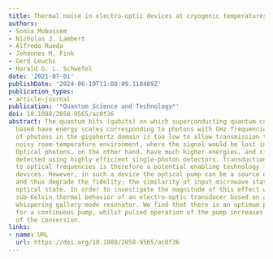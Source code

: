 ```yaml
---
title: Thermal noise in electro-optic devices at cryogenic temperatures
authors:
- Sonia Mobassem
- Nicholas J. Lambert
- Alfredo Rueda
- Johannes M. Fink
- Gerd Leuchs
- Harald G. L. Schwefel
date: '2021-07-01'
publishDate: '2024-06-19T11:08:09.110489Z'
publication_types:
- article-journal
publication: '*Quantum Science and Technology*'
doi: 10.1088/2058-9565/ac0f36
abstract: The quantum bits (qubits) on which superconducting quantum computers are
  based have energy scales corresponding to photons with GHz frequencies. The energy
  of photons in the gigahertz domain is too low to allow transmission through the
  noisy room-temperature environment, where the signal would be lost in thermal noise.
  Optical photons, on the other hand, have much higher energies, and signals can be
  detected using highly efficient single-photon detectors. Transduction from microwave
  to optical frequencies is therefore a potential enabling technology for quantum
  devices. However, in such a device the optical pump can be a source of thermal noise
  and thus degrade the fidelity; the similarity of input microwave state to the output
  optical state. In order to investigate the magnitude of this effect we model the
  sub-Kelvin thermal behavior of an electro-optic transducer based on a lithium niobate
  whispering gallery mode resonator. We find that there is an optimum power level
  for a continuous pump, whilst pulsed operation of the pump increases the fidelity
  of the conversion.
links:
- name: URL
  url: https://doi.org/10.1088/2058-9565/ac0f36
---
```

